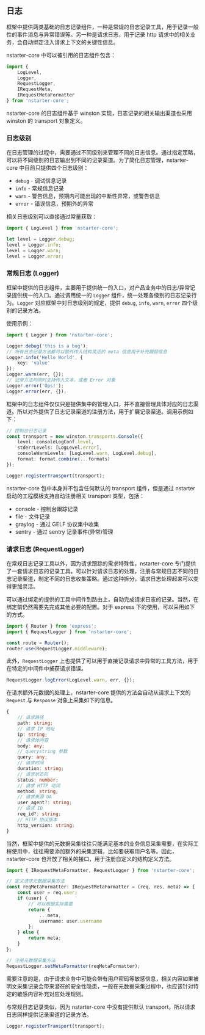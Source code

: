 ## 日志

框架中提供两类基础的日志记录组件，一种是常规的日志记录工具，用于记录一般性的事件消息与异常错误等。另一种是请求日志，用于记录 http 请求中的相关业务，会自动绑定注入请求上下文的关键性信息。

nstarter-core 中可以被引用的日志组件包含：

```typescript
import { 
    LogLevel, 
    Logger,
    RequestLogger, 
    IRequestMeta, 
    IRequestMetaFormatter
} from 'nstarter-core';
```

nstarter-core 的日志组件基于 winston 实现，日志记录的相关输出渠道也采用 winston 的 transport 对象定义。

### 日志级别

在日志管理的过程中，需要通过不同级别来管理不同的日志信息。通过指定策略，可以将不同级别的日志输出到不同的记录渠道。为了简化日志管理，nstarter-core 中目前只提供四个日志级别：

* `debug` - 调试信息记录
* `info` - 常规信息记录
* `warn` - 警告信息，预期内可能出现的中断性异常，或警告信息
* `error` - 错误信息，预期外的异常

相关日志级别可以直接通过常量获取：

```typescript
import { LogLevel } from 'nstarter-core';

let level = Logger.debug;
level = Logger.info;
level = Logger.warn;
level = Logger.error;
```

### 常规日志 (Logger) 

框架中提供的日志组件，主要用于提供统一的入口，对产品业务中的日志/异常记录提供统一的入口。通过调用统一的 `Logger` 组件，统一处理各级别的日志记录行为。`Logger` 对应框架中对日志级别的规定，提供 `debug`, `info`, `warn`, `error` 四个级别的记录方法。

使用示例：

```typescript 
import { Logger } from 'nstarter-core';

Logger.debug('this is a bug');
// 所有日志记录方法都可以额外传入结构灵活的 meta 信息用于补充跟踪信息
Logger.info('Hello World', {
    key: 'value'
});
Logger.warn(err, {});
// 记录方法均同时支持传入文本，或者 Error 对象
Logger.error('Ops!');
Logger.error(err, {});
```

框架中的日志组件仅仅只是提供集中的管理入口，并不直接管理具体对应的日志渠道。所以对外提供了日志记录渠道的注册方法，用于扩展记录渠道。调用示例如下：

```typescript
// 控制台日志记录
const transport = new winston.transports.Console({
    level: consoleLogConf.level,
    stderrLevels: [LogLevel.error],
    consoleWarnLevels: [LogLevel.warn, LogLevel.debug],
    format: format.combine(...formats)
});

Logger.registerTransport(transport);
```

nstarter-core 包中本身并不包含任何默认的 transport 组件，但是通过 nstarter 启动的工程模板支持自动注册相关 transport 类型，包括：

* console - 控制台跟踪记录
* file - 文件记录
* graylog - 通过 GELF 协议集中收集
* sentry - 通过 sentry 记录事件(异常)管理


### 请求日志 (RequestLogger)

在常规日志记录工具以外，因为请求跟踪的需求特殊性，nstarter-core 专门提供了一套请求日志的记录工具。可以针对请求日志的处理，注册与常规日志不同的日志记录渠道，制定不同的日志收集策略。通过这种拆分，请求日志处理起来可以变得更加灵活。

可以通过绑定的提供的工具中间件到路由上，自动完成请求日志的记录。当然，在绑定前仍然需要先完成其他必要的配置。对于 express 下的使用，可以采用如下的方式。

```typescript
import { Router } from 'express';
import { RequestLogger } from 'nstarter-core';

const route = Router();
router.use(RequestLogger.middleware);
```

此外，`RequestLogger` 上也提供了可以用于直接记录请求中异常的工具方法，用于在特定的中间件中捕获请求错误。

```typescript
RequestLogger.logError(LogLevel.warn, err, {});
```

在请求额外元数据的处理上，nstarter-core 提供的方法会自动从请求上下文的 `Request` 与 `Response` 对象上采集如下的信息。

```typescript
{
    // 请求路径
    path: string;
    // 请求 IP 地址
    ip: string;
    // 请求体内容
    body: any;
    // querystring 参数
    query: any;
    // 请求时间
    duration: string;
    // 请求状态码
    status: number;
    // 请求 HTTP 动词
    method: string;
    // 请求来源 UA
    user_agent?: string;
    // 请求 ID
    req_id?: string;
    // HTTP 协议版本
    http_version: string;
}
```

当然，框架中提供的元数据采集往往只能满足基本的业务信息采集需要，在实际工程使用中，往往需要添加额外的采集逻辑，比如要获取用户名等。因此，nstarter-core 也开放了相关的接口，用于注册自定义的结构定义方法。

```typescript
import { IRequestMetaFormatter, RequestLogger } from 'nstarter-core';

// 定义请求元数据采集方法
const reqMetaFormatter: IRequestMetaFormatter = (req, res, meta) => {
    const user = req.user;
    if (user) {
        // 可以根据实际需要
        return {
            ...meta,
            username: user.username
        };
    } else {
        return meta;
    }
};

// 注册元数据采集方法
RequestLogger.setMetaFormatter(reqMetaFormatter);
```

需要注意的是，由于请求业务中可能会带有用户密码等敏感信息，相关内容如果被明文采集记录会带来潜在的安全性隐患，一般在元数据采集过程中，也应该针对特定的敏感内容补充对应处理规则。

与常规日志记录类似，因为 nstarter-core 中没有提供默认 transport，所以请求日志同样提供记录渠道的记录方法。

```typescript
Logger.registerTransport(transport);
```
